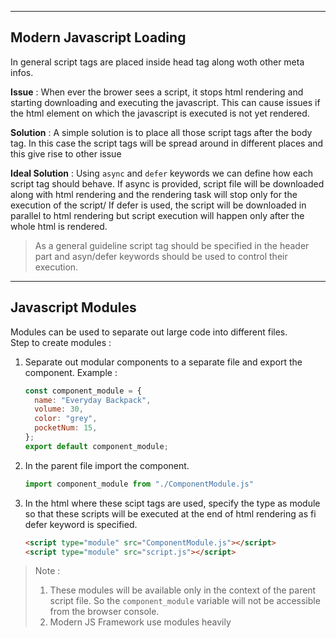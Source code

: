 
***

## Modern Javascript Loading

In general script tags are placed inside head tag along woth other meta infos.

__Issue__ : When ever the brower sees a script, it stops html rendering and starting downloading and executing the javascript. This can cause issues if the html element on which the javascript is executed is not yet rendered.

__Solution__ : A simple solution is to place all those script tags after the body tag. In this case the script tags will be spread around in different places and this give rise to other issue

__Ideal Solution__ : Using `async` and `defer` keywords we can define how each script tag should behave. If async is provided, script file will be downloaded along with html rendering and the rendering task will stop only for the execution of the script/ If defer is used, the script will be downloaded in parallel to html rendering but script execution will happen only after the whole html is rendered.

>As a general guideline script tag should be specified in the header part and asyn/defer keywords should be used to control their execution.

***

## Javascript Modules

Modules can be used to separate out large code into different files.  
Step to create modules :
1. Separate out modular components to a separate file and export the component. Example :
    ```js
    const component_module = {
      name: "Everyday Backpack",
      volume: 30,
      color: "grey",
      pocketNum: 15,
    };
    export default component_module;
    ```
2. In the parent file import the component.
    ```js
    import component_module from "./ComponentModule.js"
    ```
3. In the html where these scipt tags are used, specify the type as module so that these scripts will be executed at the end of html rendering as fi defer keyword is specified.
    ```html
    <script type="module" src="ComponentModule.js"></script>
    <script type="module" src="script.js"></script>
    ```
> Note :  
>1. These modules will be available only in the context of the parent script file. So the `component_module` variable will not be accessible from the browser console.
>2. Modern JS Framework use modules heavily 